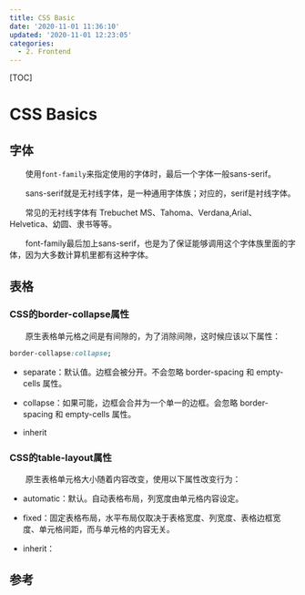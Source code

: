 ```yaml
---
title: CSS Basic
date: '2020-11-01 11:36:10'
updated: '2020-11-01 12:23:05'
categories:
  - 2. Frontend
---
```

[TOC]

# CSS Basics

## 字体

　　使用`font-family`来指定使用的字体时，最后一个字体一般sans-serif。

　　sans-serif就是无衬线字体，是一种通用字体族；对应的，serif是衬线字体。

　　常见的无衬线字体有 Trebuchet MS、Tahoma、Verdana,Arial、Helvetica、幼圆、隶书等等。

　　font-family最后加上sans-serif，也是为了保证能够调用这个字体族里面的字体，因为大多数计算机里都有这种字体。

## 表格

### CSS的border-collapse属性

　　原生表格单元格之间是有间隙的，为了消除间隙，这时候应该以下属性：

```CSS
border-collapse:collapse;
```

- separate：默认值。边框会被分开。不会忽略 border-spacing 和 empty-cells 属性。

- collapse：如果可能，边框会合并为一个单一的边框。会忽略 border-spacing 和 empty-cells 属性。

- inherit

### CSS的table-layout属性

　　原生表格单元格大小随着内容改变，使用以下属性改变行为：

- automatic：默认。自动表格布局，列宽度由单元格内容设定。

- fixed：固定表格布局，水平布局仅取决于表格宽度、列宽度、表格边框宽度、单元格间距，而与单元格的内容无关。

- inherit：

## 参考

[^1]: [想要学CSS应该如何入门？](https://www.zhihu.com/question/24826065/answer/194294438)
